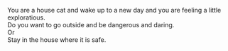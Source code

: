 You are a house cat and wake up to a new day and you are feeling a little exploratious.
<br>
Do you want to go outside and be dangerous and daring.
</br>
Or
<br>
Stay in the house where it is safe.
</br>

